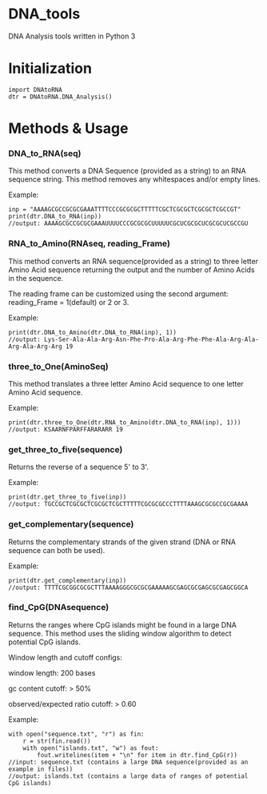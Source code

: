 # DNA_tools
DNA Analysis tools written in Python 3

# Initialization
```
import DNAtoRNA
dtr = DNAtoRNA.DNA_Analysis()
```
# Methods & Usage

### DNA_to_RNA(seq)
This method converts a DNA Sequence (provided as a string) to an RNA sequence string. This method removes any whitespaces and/or empty lines.                                                                                                    

Example:
```
inp = "AAAAGCGCCGCGCGAAATTTTCCCGCGCGCTTTTTCGCTCGCGCTCGCGCTCGCCGT"
print(dtr.DNA_to_RNA(inp))
//output: AAAAGCGCCGCGCGAAAUUUUCCCGCGCGCUUUUUCGCUCGCGCUCGCGCUCGCCGU
```

### RNA_to_Amino(RNAseq, reading_Frame)
This method converts an RNA sequence(provided as a string) to three letter Amino Acid sequence returning the output and the number of Amino Acids in the sequence.

The reading frame can be customized using the second argument: reading_Frame = 1(default) or 2 or 3.

Example:
```
print(dtr.DNA_to_Amino(dtr.DNA_to_RNA(inp), 1))
//output: Lys-Ser-Ala-Ala-Arg-Asn-Phe-Pro-Ala-Arg-Phe-Phe-Ala-Arg-Ala-Arg-Ala-Arg-Arg 19
```

### three_to_One(AminoSeq)
This method translates a three letter Amino Acid sequence to one letter Amino Acid sequence.

Example:
```
print(dtr.three_to_One(dtr.RNA_to_Amino(dtr.DNA_to_RNA(inp), 1)))
//output: KSAARNFPARFFARARARR 19
```

### get_three_to_five(sequence)
Returns the reverse of a sequence 5' to 3'.

Example:
```
print(dtr.get_three_to_five(inp))
//output: TGCCGCTCGCGCTCGCGCTCGCTTTTTCGCGCGCCCTTTTAAAGCGCGCCGCGAAAA
```

### get_complementary(sequence)
Returns the complementary strands of the given strand (DNA or RNA sequence can both be used).

Example:
```
print(dtr.get_complementary(inp))
//output: TTTTCGCGGCGCGCTTTAAAAGGGCGCGCGAAAAAGCGAGCGCGAGCGCGAGCGGCA
```

### find_CpG(DNAsequence)
Returns the ranges where CpG islands might be found in a large DNA sequence. This method uses the sliding window algorithm to detect potential CpG islands.

Window length and cutoff configs:

window length: 200 bases

gc content cutoff: > 50%

observed/expected ratio cutoff: > 0.60

Example:
```
with open("sequence.txt", "r") as fin:
    r = str(fin.read())
    with open("islands.txt", "w") as fout:
        fout.writelines(item + "\n" for item in dtr.find_CpG(r))
//input: sequence.txt (contains a large DNA sequence(provided as an example in files))
//output: islands.txt (contains a large data of ranges of potential CpG islands)
```
